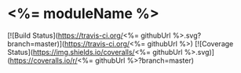 # <%= moduleName %>
[![Build Status](https://travis-ci.org/<%= githubUrl %>.svg?branch=master)](https://travis-ci.org/<%= githubUrl %>)
[![Coverage Status](https://img.shields.io/coveralls/<%= githubUrl %>.svg)](https://coveralls.io/r/<%= githubUrl %>?branch=master)
